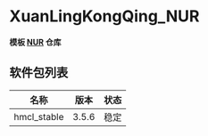 # XuanLingKongQing_NUR

**模板 [NUR](https://github.com/nix-community/NUR) 仓库**

## 软件包列表

|    名称     | 版本  | 状态 |
| :---------: | :---: | :--: |
| hmcl_stable | 3.5.6 | 稳定 |
